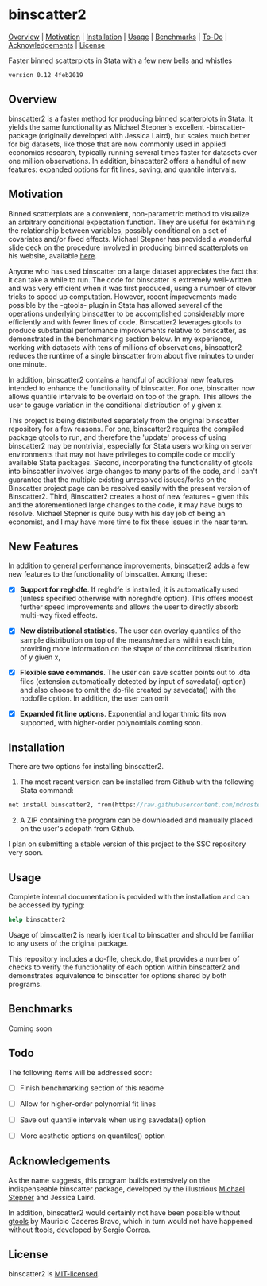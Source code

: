 
binscatter2
=================================

[Overview](#overview)
| [Motivation](#motivation)
| [Installation](#installation)
| [Usage](#usage)
| [Benchmarks](#benchmarks)
| [To-Do](#todo)
| [Acknowledgements](#acknowledgements)
| [License](#license)

Faster binned scatterplots in Stata with a few new bells and whistles

`version 0.12 4feb2019`


Overview
---------------------------------

binscatter2 is a faster method for producing binned scatterplots in Stata. It yields the same functionality as Michael Stepner's excellent -binscatter- package (originally developed with Jessica Laird), but scales much better for big datasets, like those that are now commonly used in applied economics research, typically running several times faster for datasets over one million observations. In addition, binscatter2 offers a handful of new features: expanded options for fit lines, saving, and quantile intervals.

Motivation
---------------------------------

Binned scatterplots are a convenient, non-parametric method to visualize an arbitrary conditional expectation function. They are useful for examining the relationship between variables, possibly conditional on a set of covariates and/or fixed effects. Michael Stepner has provided a wonderful slide deck on the procedure involved in producing binned scatterplots on his website, available [here](https://michaelstepner.com/binscatter/binscatter-StataConference2014.pdf). 

Anyone who has used binscatter on a large dataset appreciates the fact that it can take a while to run. The code for binscatter is extremely well-written and was very efficient when it was first produced, using a number of clever tricks to speed up computation. However, recent improvements made possible by the -gtools- plugin in Stata has allowed several of the operations underlying binscatter to be accomplished considerably more efficiently and with fewer lines of code. Binscatter2 leverages gtools to produce substantial performance improvements relative to binscatter, as demonstrated in the benchmarking section below. In my experience, working with datasets with tens of millions of observations, binscatter2 reduces the runtime of a single binscatter from about five minutes to under one minute.

In addition, binscatter2 contains a handful of additional new features intended to enhance the functionality of binscatter. For one, binscatter now allows quantile intervals to be overlaid on top of the graph. This allows the user to gauge variation in the conditional distribution of y given x. 

This project is being distributed separately from the original binscatter repository for a few reasons. For one, binscatter2 requires the compiled package gtools to run, and therefore the 'update' process of using binscatter2 may be nontrivial, especially for Stata users working on server environments that may not have privileges to compile code or modify available Stata packages. Second, incorporating the functionality of gtools into binscatter involves large changes to many parts of the code, and I can't guarantee that the multiple existing unresolved issues/forks on the Binscatter project page can be resolved easily with the present version of Binscatter2. Third, Binscatter2 creates a host of new features - given this and the aforementioned large changes to the code, it may have bugs to resolve. Michael Stepner is quite busy with his day job of being an economist, and I may have more time to fix these issues in the near term.


New Features
---------------------------------

In addition to general performance improvements, binscatter2 adds a few new features to the functionality of binscatter. Among these:

- [x] **Support for reghdfe**. If reghdfe is installed, it is automatically used (unless specified otherwise with noreghdfe option). This offers modest further speed improvements and allows the user to directly absorb multi-way fixed effects. 
- [x] **New distributional statistics**. The user can overlay quantiles of the sample distribution on top of the means/medians within each bin, providing more information on the shape of the conditional distribution of y given x,
- [x] **Flexible save commands**. The user can save scatter points out to .dta files (extension automatically detected by input of savedata() option) and also choose to omit the do-file created by savedata() with the nodofile option. In addition, the user can omit 
- [x] **Expanded fit line options**. Exponential and logarithmic fits now supported, with higher-order polynomials coming soon.


Installation
---------------------------------

There are two options for installing binscatter2.

1. The most recent version can be installed from Github with the following Stata command:

```stata
net install binscatter2, from(https://raw.githubusercontent.com/mdroste/stata-binscatter2/master/)
```

2. A ZIP containing the program can be downloaded and manually placed on the user's adopath from Github.

I plan on submitting a stable version of this project to the SSC repository very soon.


Usage
---------------------------------

Complete internal documentation is provided with the installation and can be accessed by typing:
```stata
help binscatter2
````

Usage of binscatter2 is nearly identical to binscatter and should be familiar to any users of the original package.

This repository includes a do-file, check.do, that provides a number of checks to verify the functionality of each option within binscatter2 and demonstrates equivalence to binscatter for options shared by both programs.



Benchmarks
---------------------------------

Coming soon

  
Todo
---------------------------------

The following items will be addressed soon:

- [ ] Finish benchmarking section of this readme
- [ ] Allow for higher-order polynomial fit lines
- [ ] Save out quantile intervals when using savedata() option
- [ ] More aesthetic options on quantiles() option


Acknowledgements
---------------------------------

As the name suggests, this program builds extensively on the indispenseable binscatter package, developed by the illustrious [Michael Stepner](https://github.com/michaelstepner) and Jessica Laird. 

In addition, binscatter2 would certainly not have been possible without [gtools](https://github.com/mcaceresb/stata-gtools) by Mauricio Caceres Bravo, which in turn would not have happened without ftools, developed by Sergio Correa.


License
---------------------------------

binscatter2 is [MIT-licensed](https://github.com/mdroste/stata-binscatter2/blob/master/LICENSE).
